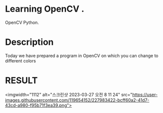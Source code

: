      
       
   # Learning OpenCV .  
   
     
OpenCV Python. 
    
  
# Description    
    
   
Today we have prepared a program in OpenCV on which you can change to different colors   
    
   
# RESULT    
   
<imgwidth="1112" alt="스크린샷 2023-03-27 오전 8 11 24" src="https://user-images.githubusercontent.com/119654152/227983422-bcff60a2-41d7-43cd-a980-f95b71f3ea39.png">
